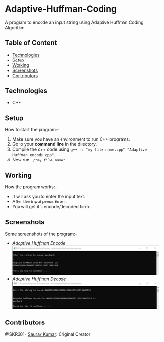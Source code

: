 # Adaptive-Huffman-Coding
A program to encode an input string using Adaptive Huffman Coding Algorithm
  
  ## Table of Content
  - [Technologies](#technologies)
  - [Setup](#setup)
  - [Working](#working)
  - [Screenshots](#screenshots)
  - [Contributors](#contributors)
  
  ## Technologies
  - C++
  
  ## Setup
  How to start the program:-
  1. Make sure you have an environment to run C++ programs.
  2. Go to your **command line** in the directory.
  3. Compile the c++ code using `g++ -o "my file name.cpp" "Adaptive Huffman encode.cpp"`.
  4. Now run `./"my file name"`.
  
  ## Working
  How the program works:-
  - It will ask you to enter the input text.
  - After the input press `Enter`.
  - You will get it's encode/decoded form.
  
  ## Screenshots
  Some screenshots of the program:-
  - *Adaptive Huffman Encode*<br />
  ![Adaptive Huffman Encode](https://github.com/SKR301/Adaptive-Huffman-Coding/blob/master/ScreenShots/encode.png)
  - *Adaptive Huffman Decode*<br />
  ![Adaptive Huffman Decode](https://github.com/SKR301/Adaptive-Huffman-Coding/blob/master/ScreenShots/decode.png)
  
  ## Contributors
  @SKR301- [Saurav Kumar](https://github.com/SKR301): Original Creator

